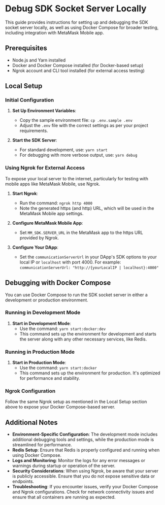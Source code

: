 # Debug SDK Socket Server Locally

This guide provides instructions for setting up and debugging the SDK socket server locally, as well as using Docker Compose for broader testing, including integration with MetaMask Mobile app.

## Prerequisites

- Node.js and Yarn installed
- Docker and Docker Compose installed (for Docker-based setup)
- Ngrok account and CLI tool installed (for external access testing)

## Local Setup

### Initial Configuration

1. **Set Up Environment Variables**:

   - Copy the sample environment file: `cp .env.sample .env`
   - Adjust the `.env` file with the correct settings as per your project requirements.

2. **Start the SDK Server**:
   - For standard development, use: `yarn start`
   - For debugging with more verbose output, use: `yarn debug`

### Using Ngrok for External Access

To expose your local server to the internet, particularly for testing with mobile apps like MetaMask Mobile, use Ngrok.

1. **Start Ngrok**:

   - Run the command: `ngrok http 4000`
   - Note the generated https (and http) URL, which will be used in the MetaMask Mobile app settings.

2. **Configure MetaMask Mobile App**:

   - Set `MM_SDK.SERVER_URL` in the MetaMask app to the https URL provided by Ngrok.

3. **Configure Your DApp**:
   - Set the `communicationServerUrl` in your DApp's SDK options to your local IP or `localhost` with port 4000. For example: `communicationServerUrl: "http://{yourLocalIP | localhost}:4000"`

## Debugging with Docker Compose

You can use Docker Compose to run the SDK socket server in either a development or production environment.

### Running in Development Mode

1. **Start in Development Mode**:
   - Use the command: `yarn start:docker:dev`
   - This command sets up the environment for development and starts the server along with any other necessary services, like Redis.

### Running in Production Mode

1. **Start in Production Mode**:
   - Use the command: `yarn start:docker`
   - This command sets up the environment for production. It's optimized for performance and stability.

### Ngrok Configuration

Follow the same Ngrok setup as mentioned in the Local Setup section above to expose your Docker Compose-based server.

## Additional Notes

- **Environment-Specific Configuration**: The development mode includes additional debugging tools and settings, while the production mode is streamlined for performance.
- **Redis Setup**: Ensure that Redis is properly configured and running when using Docker Compose.
- **Logs and Monitoring**: Monitor the logs for any error messages or warnings during startup or operation of the server.
- **Security Considerations**: When using Ngrok, be aware that your server is publicly accessible. Ensure that you do not expose sensitive data or endpoints.
- **Troubleshooting**: If you encounter issues, verify your Docker Compose and Ngrok configurations. Check for network connectivity issues and ensure that all containers are running as expected.
